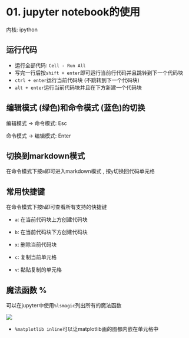 # 01. jupyter notebook的使用

内核: ipython

## 运行代码

- 运行全部代码: `Cell - Run All`
- 写完一行后按`shift + enter`即可运行当前行代码并且跳转到下一个代码块
- `ctrl + enter`运行当前代码块 (不跳转到下一个代码块)
- `alt + enter`运行当前代码块并且在下方新建一个代码块

## 编辑模式 (绿色)和命令模式 (蓝色)的切换

编辑模式 -> 命令模式: Esc

命令模式 -> 编辑模式: Enter

## 切换到markdown模式

在命令模式下按`m`即可进入markdown模式 , 按`y`切换回代码单元格

## 常用快捷键

在命令模式下按`h`即可查看所有支持的快捷键

- `a`: 在当前代码块上方创建代码块

- `b`: 在当前代码块下方创建代码块

- `x`: 删除当前代码块
- `c`: 复制当前单元格
- `v`: 黏贴复制的单元格

## 魔法函数 %

可以在jupyter中使用`%lsmagic`列出所有的魔法函数

![](https://youpai.roccoshi.top/img/20201130184521.png)

- `%matplotlib inline`可以让matplotlib画的图都内嵌在单元格中